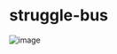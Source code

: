 # struggle-bus

![image](https://user-images.githubusercontent.com/111534189/200455464-d4593e04-833a-48ae-909a-06a4cc4dc958.png)
